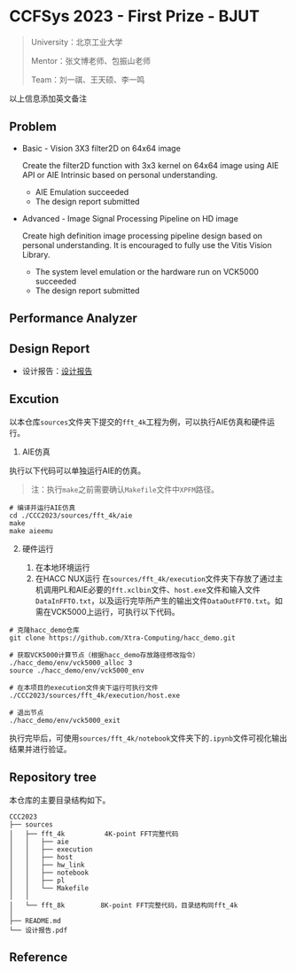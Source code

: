 # CCFSys 2023 - First Prize - BJUT

> University：北京工业大学 
> 
> Mentor：张文博老师、包振山老师
> 
> Team：刘一祺、王天硕、李一鸣

以上信息添加英文备注

 ## Problem

- Basic  - Vision 3X3 filter2D on 64x64 image

    Create the filter2D function with 3x3 kernel on 64x64 image using AIE API or AIE Intrinsic based on personal understanding. 

    - AIE Emulation succeeded
    - The design report submitted

- Advanced  - Image Signal Processing Pipeline on HD image

    Create high definition image processing pipeline design based on personal understanding. It is encouraged to fully use the Vitis Vision Library.

    - The system level emulation or the hardware run on VCK5000 succeeded
    - The design report submitted
      
## Performance Analyzer


## Design Report

- 设计报告：[设计报告](https://github.com/LLLiq/ccc2023_liq/blob/finals/%E5%8C%97%E4%BA%AC%E5%B7%A5%E4%B8%9A%E5%A4%A7%E5%AD%A6%E6%9E%81%E5%85%89%E9%98%9F%E6%8A%80%E6%9C%AF%E6%8A%A5%E5%91%8A_%E5%86%B3%E8%B5%9B.pdf)

## Excution

以本仓库`sources`文件夹下提交的`fft_4k`工程为例，可以执行AIE仿真和硬件运行。

1. AIE仿真

执行以下代码可以单独运行AIE的仿真。
> 注：执行`make`之前需要确认`Makefile`文件中`XPFM`路径。

```shell
# 编译并运行AIE仿真
cd ./CCC2023/sources/fft_4k/aie
make
make aieemu
```

2. 硬件运行

	1. 在本地环境运行
	2. 在HACC NUX运行
在`sources/fft_4k/execution`文件夹下存放了通过主机调用PL和AIE必要的`fft.xclbin`文件、`host.exe`文件和输入文件`DataInFFTO.txt`，以及运行完毕所产生的输出文件`DataOutFFT0.txt`。如需在VCK5000上运行，可执行以下代码。

```shell
# 克隆hacc_demo仓库
git clone https://github.com/Xtra-Computing/hacc_demo.git

# 获取VCK5000计算节点（根据hacc_demo存放路径修改指令）
./hacc_demo/env/vck5000_alloc 3
source ./hacc_demo/env/vck5000_env

# 在本项目的execution文件夹下运行可执行文件
./CCC2023/sources/fft_4k/execution/host.exe

# 退出节点
./hacc_demo/env/vck5000_exit
```

执行完毕后，可使用`sources/fft_4k/notebook`文件夹下的`.ipynb`文件可视化输出结果并进行验证。

## Repository tree
本仓库的主要目录结构如下。
```
CCC2023
├── sources
│   ├── fft_4k          4K-point FFT完整代码
│   │   ├── aie
│   │   ├── execution
│   │   ├── host
│   │   ├── hw_link
│   │   ├── notebook
│   │   ├── pl
│   │   └── Makefile
│   │
│   └── fft_8k         8K-point FFT完整代码，目录结构同fft_4k
│
├── README.md
└── 设计报告.pdf
```

## Reference

